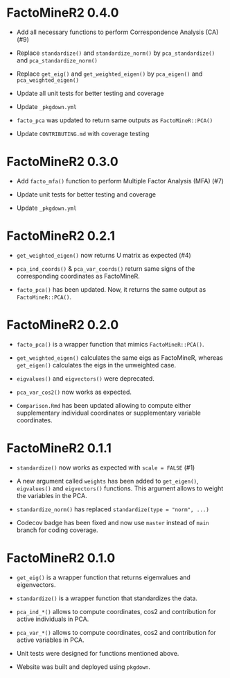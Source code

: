 # FactoMineR2 0.4.0

* Add all necessary functions to perform Correspondence Analysis (CA) (#9)

* Replace `standardize()` and `standardize_norm()` by `pca_standardize()` and `pca_standardize_norm()`

* Replace `get_eig()` and `get_weighted_eigen()` by `pca_eigen()` and `pca_weighted_eigen()`

* Update all unit tests for better testing and coverage

* Update `_pkgdown.yml`

* `facto_pca` was updated to return same outputs as `FactoMineR::PCA()`

* Update `CONTRIBUTING.md` with coverage testing


# FactoMineR2 0.3.0

* Add `facto_mfa()` function to perform Multiple Factor Analysis (MFA) (#7)

* Update unit tests for better testing and coverage

* Update `_pkgdown.yml`


# FactoMineR2 0.2.1

* `get_weighted_eigen()` now returns U matrix as expected (#4)

* `pca_ind_coords()` & `pca_var_coords()` return same signs of the corresponding coordinates as FactoMineR.

* `facto_pca()` has been updated. Now, it returns the same output as `FactoMineR::PCA()`.


# FactoMineR2 0.2.0

* `facto_pca()` is a wrapper function that mimics `FactoMineR::PCA()`.

* `get_weighted_eigen()` calculates the same eigs as FactoMineR, whereas `get_eigen()` calculates the eigs in the unweighted case.

* `eigvalues()` and `eigvectors()` were deprecated.

* `pca_var_cos2()` now works as expected.

* `Comparison.Rmd` has been updated allowing to compute either supplementary individual coordinates or supplementary variable coordinates.


# FactoMineR2 0.1.1

* `standardize()` now works as expected with `scale = FALSE` (#1)

* A new argument called `weights` has been added to `get_eigen()`, `eigvalues()` and `eigvectors()` functions. This argument allows to weight the variables in the PCA.

* `standardize_norm()` has replaced `standardize(type = "norm", ...)`

* Codecov badge has been fixed and now use `master` instead of `main` branch for coding coverage.


# FactoMineR2 0.1.0

* `get_eig()` is a wrapper function that returns eigenvalues and eigenvectors.

* `standardize()` is a wrapper function that standardizes the data.

* `pca_ind_*()` allows to compute coordinates, cos2 and contribution for active individuals in PCA.

* `pca_var_*()` allows to compute coordinates, cos2 and contribution for active variables in PCA.

* Unit tests were designed for functions mentioned above.

* Website was built and deployed using `pkgdown`.
